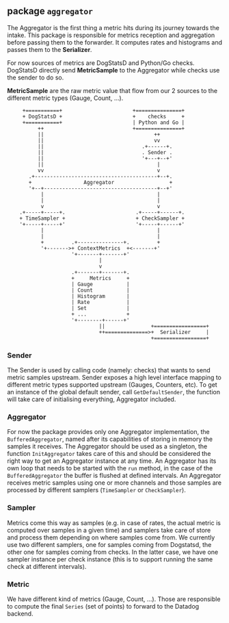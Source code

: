 ## package `aggregator`

The Aggregator is the first thing a metric hits during its journey towards the
intake. This package is responsible for metrics reception and aggregation
before passing them to the forwarder. It computes rates and histograms and
passes them to the **Serializer**.

For now sources of metrics are DogStatsD and Python/Go checks. DogStatsD
directly send **MetricSample** to the Aggregator while checks use the sender to
do so.

**MetricSample** are the raw metric value that flow from our 2 sources to the
different metric types (Gauge, Count, ...).


         +===========+                       +===============+
         + DogStatsD +                       +    checks     +
         +===========+                       | Python and Go |
              ++                             +===============+
              ||                                    ++
              ||                                    vv
              ||                                .+------+.
              ||                                . Sender .
              ||                                '+---+--+'
              ||                                     |
              vv                                     v
           .+----------------------------------------+--+.
           +                 Aggregator                  +
           '+--+-------------------------------------+--+'
               |                                     |
               |                                     |
               v                                     v
        .+-----+-----+.                       .+-----+------+.
        + TimeSampler +                       + CheckSampler +
        '+-----+-----+'                       '+-----+------+'
               |                                     |
               |                                     |
               +         .+---------------+.         +
               '+------->+ ContextMetrics  +<-------+'
                         '+-------+-------+'
                                  |
                                  v
                         .+-------+-------+.
                         +     Metrics     +
                         | Gauge           |
                         | Count           |
                         | Histogram       |
                         | Rate            |
                         | Set             |
                         + ...             +
                         '+--------+------+'
                                  ||               +=================+
                                  ++==============>+  Serializer     |
                                                   +=================+

### Sender
The Sender is used by calling code (namely: checks) that wants to send metric
samples upstream. Sender exposes a high level interface mapping to different
metric types supported upstream (Gauges, Counters, etc). To get an instance of
the global default sender, call `GetDefaultSender`, the function will take care
of initialising everything, Aggregator included.

### Aggregator
For now the package provides only one Aggregator implementation, the
`BufferedAggregator`, named after its capabilities of storing in memory the
samples it receives. The Aggregator should be used as a singleton, the function
`InitAggregator` takes care of this and should be considered the right way to
get an Aggregator instance at any time. An Aggregator has its own loop that
needs to be started with the `run` method, in the case of the
`BufferedAggregator` the buffer is flushed at defined intervals. An Aggregator
receives metric samples using one or more channels and those samples are
processed by different samplers (`TimeSampler` or `CheckSampler`).

### Sampler
Metrics come this way as samples (e.g. in case of rates, the actual metric is
computed over samples in a given time) and samplers take care of store and
process them depending on where samples come from. We currently use two
different samplers, one for samples coming from Dogstatsd, the other one for
samples coming from checks. In the latter case, we have one sampler instance
per check instance (this is to support running the same check at different
intervals).

### Metric
We have different kind of metrics (Gauge, Count, ...). Those are responsible to
compute the final `Series` (set of points) to forward to the Datadog backend.
